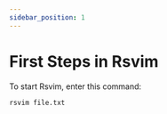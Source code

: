 ```yaml
---
sidebar_position: 1
---
```


# First Steps in Rsvim

To start Rsvim, enter this command:

```bash
rsvim file.txt
```

